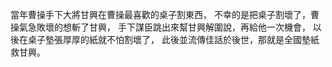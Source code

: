 當年曹操手下大將甘興在曹操最喜歡的桌子割東西， 不幸的是把桌子割壞了，曹操氣急敗壞的想斬了甘興， 手下謀臣跳出來幫甘興解圍說，再給他一次機會， 以後在桌子墊張厚厚的紙就不怕割壞了， 此後並流傳佳話於後世，那就是全國墊紙救甘興。